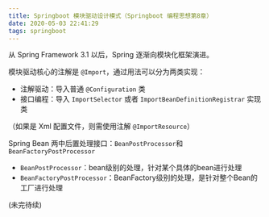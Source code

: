 ```yaml
---
title: Springboot 模块驱动设计模式（Springboot 编程思想第8章）
date: 2020-05-03 22:41:29
tags: springboot
---
```


从 Spring Framework 3.1 以后，Spring 逐渐向模块化框架演进。

模块驱动核心的注解是 `@Import`，通过用法可以分为两类实现：

+ 注解驱动：导入普通 `@Configuration` 类
+ 接口编程：导入 `ImportSelector` 或者 `ImportBeanDefinitionRegistrar` 实现类

（如果是 Xml 配置文件，则需使用注解 `@ImportResource`）

Spring Bean 两中后置处理接口：`BeanPostProcessor`和`BeanFactoryPostProcessor`

+ `BeanPostProcessor`：bean级别的处理，针对某个具体的bean进行处理
+ `BeanFactoryPostProcessor`：BeanFactory级别的处理，是针对整个Bean的工厂进行处理

(未完待续)
